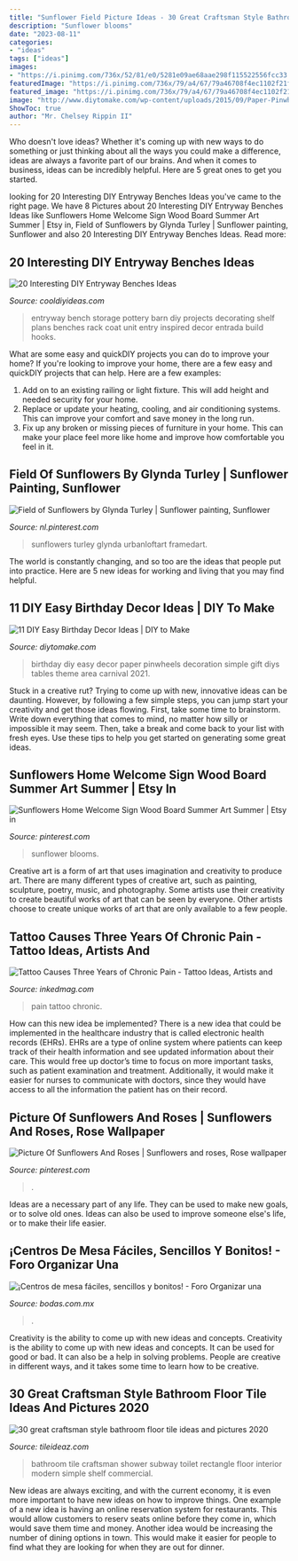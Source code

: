 ```yaml
---
title: "Sunflower Field Picture Ideas - 30 Great Craftsman Style Bathroom Floor Tile Ideas And Pictures 2020"
description: "Sunflower blooms"
date: "2023-08-11"
categories:
- "ideas"
tags: ["ideas"]
images:
- "https://i.pinimg.com/736x/52/81/e0/5281e09ae68aae298f115522556fcc33.jpg"
featuredImage: "https://i.pinimg.com/736x/79/a4/67/79a46708f4ec1102f21fc13d1456e2b7--field-of-sunflowers-sunflower-print.jpg"
featured_image: "https://i.pinimg.com/736x/79/a4/67/79a46708f4ec1102f21fc13d1456e2b7--field-of-sunflowers-sunflower-print.jpg"
image: "http://www.diytomake.com/wp-content/uploads/2015/09/Paper-Pinwheels.jpg"
ShowToc: true
author: "Mr. Chelsey Rippin II"
---
```



Who doesn't love ideas? Whether it's coming up with new ways to do something or just thinking about all the ways you could make a difference, ideas are always a favorite part of our brains. And when it comes to business, ideas can be incredibly helpful. Here are 5 great ones to get you started.

	

		
looking for 20 Interesting DIY Entryway Benches Ideas you've came to the right page. We have 8 Pictures about 20 Interesting DIY Entryway Benches Ideas like Sunflowers Home Welcome Sign Wood Board Summer Art Summer | Etsy in, Field of Sunflowers by Glynda Turley | Sunflower painting, Sunflower and also 20 Interesting DIY Entryway Benches Ideas. Read more:
		
    
## 20 Interesting DIY Entryway Benches Ideas

<img loading=lazy src="http://cooldiyideas.com/wp-content/uploads/2015/05/Pottery-Barn-inspired-entryway-storage-unit.jpg" onerror="this.onerror=null;this.src='https://tse3.mm.bing.net/th?id=OIP.4WBk8g8Xfx-dI280MJBW9QHaLE&amp;pid=15.1';" alt="20 Interesting DIY Entryway Benches Ideas">

_Source: cooldiyideas.com_

>entryway bench storage pottery barn diy projects decorating shelf plans benches rack coat unit entry inspired decor entrada build hooks. 

	

What are some easy and quickDIY projects you can do to improve your home?
If you're looking to improve your home, there are a few easy and quickDIY projects that can help. Here are a few examples: 
1. Add on to an existing railing or light fixture. This will add height and needed security for your home.
2. Replace or update your heating, cooling, and air conditioning systems. This can improve your comfort and save money in the long run.
3. Fix up any broken or missing pieces of furniture in your home. This can make your place feel more like home and improve how comfortable you feel in it.

    
## Field Of Sunflowers By Glynda Turley | Sunflower Painting, Sunflower

<img loading=lazy src="https://i.pinimg.com/736x/79/a4/67/79a46708f4ec1102f21fc13d1456e2b7--field-of-sunflowers-sunflower-print.jpg" onerror="this.onerror=null;this.src='https://tse2.mm.bing.net/th?id=OIP.ZG-Bt4ll4j47yq8XULTGTgAAAA&amp;pid=15.1';" alt="Field of Sunflowers by Glynda Turley | Sunflower painting, Sunflower">

_Source: nl.pinterest.com_

>sunflowers turley glynda urbanloftart framedart. 

	

The world is constantly changing, and so too are the ideas that people put into practice. Here are 5 new ideas for working and living that you may find helpful.

    
## 11 DIY Easy Birthday Decor Ideas | DIY To Make

<img loading=lazy src="http://www.diytomake.com/wp-content/uploads/2015/09/Paper-Pinwheels.jpg" onerror="this.onerror=null;this.src='https://tse2.mm.bing.net/th?id=OIP.CQBf9e4IF1bsfxFDGHhjygHaLI&amp;pid=15.1';" alt="11 DIY Easy Birthday Decor Ideas | DIY to Make">

_Source: diytomake.com_

>birthday diy easy decor paper pinwheels decoration simple gift diys tables theme area carnival 2021. 

	

Stuck in a creative rut? Trying to come up with new, innovative ideas can be daunting. However, by following a few simple steps, you can jump start your creativity and get those ideas flowing. First, take some time to brainstorm. Write down everything that comes to mind, no matter how silly or impossible it may seem. Then, take a break and come back to your list with fresh eyes. Use these tips to help you get started on generating some great ideas.

    
## Sunflowers Home Welcome Sign Wood Board Summer Art Summer | Etsy In

<img loading=lazy src="https://i.pinimg.com/736x/94/f7/d4/94f7d422fccc2c1cd9f0774593eb1940.jpg" onerror="this.onerror=null;this.src='https://tse1.mm.bing.net/th?id=OIP.udVKMmniAE1RUwoJkZdWIwHaOf&amp;pid=15.1';" alt="Sunflowers Home Welcome Sign Wood Board Summer Art Summer | Etsy in">

_Source: pinterest.com_

>sunflower blooms. 

	

Creative art is a form of art that uses imagination and creativity to produce art. There are many different types of creative art, such as painting, sculpture, poetry, music, and photography. Some artists use their creativity to create beautiful works of art that can be seen by everyone. Other artists choose to create unique works of art that are only available to a few people.

    
## Tattoo Causes Three Years Of Chronic Pain - Tattoo Ideas, Artists And

<img loading=lazy src="https://www.inkedmag.com/.image/t_share/MTU5MDMyNzAzMTAwOTIxNDkz/chronic-pain-feat.jpg" onerror="this.onerror=null;this.src='https://tse4.mm.bing.net/th?id=OIP.rQ0tYARkmQ0TV3cS1Hh1bgHaF7&amp;pid=15.1';" alt="Tattoo Causes Three Years of Chronic Pain - Tattoo Ideas, Artists and">

_Source: inkedmag.com_

>pain tattoo chronic. 

	

How can this new idea be implemented?
There is a new idea that could be implemented in the healthcare industry that is called electronic health records (EHRs). EHRs are a type of online system where patients can keep track of their health information and see updated information about their care. This would free up doctor’s time to focus on more important tasks, such as patient examination and treatment. Additionally, it would make it easier for nurses to communicate with doctors, since they would have access to all the information the patient has on their record.

    
## Picture Of Sunflowers And Roses | Sunflowers And Roses, Rose Wallpaper

<img loading=lazy src="https://i.pinimg.com/736x/52/81/e0/5281e09ae68aae298f115522556fcc33.jpg" onerror="this.onerror=null;this.src='https://tse1.mm.bing.net/th?id=OIP.UVBicilGfPuRiNu5V_OzWwHaLR&amp;pid=15.1';" alt="Picture Of Sunflowers And Roses | Sunflowers and roses, Rose wallpaper">

_Source: pinterest.com_

>. 

	

Ideas are a necessary part of any life. They can be used to make new goals, or to solve old ones. Ideas can also be used to improve someone else's life, or to make their life easier.

    
## ¡Centros De Mesa Fáciles, Sencillos Y Bonitos! - Foro Organizar Una

<img loading=lazy src="https://cdn0.bodas.com.mx/usr/2/2/1/8/cfb_625762.jpg" onerror="this.onerror=null;this.src='https://tse2.mm.bing.net/th?id=OIP.Sdsr6xrZ2e00C1hSfcSV_wAAAA&amp;pid=15.1';" alt="¡Centros de mesa fáciles, sencillos y bonitos! - Foro Organizar una">

_Source: bodas.com.mx_

>. 

	

Creativity is the ability to come up with new ideas and concepts.
Creativity is the ability to come up with new ideas and concepts. It can be used for good or bad. It can also be a help in solving problems. People are creative in different ways, and it takes some time to learn how to be creative.

    
## 30 Great Craftsman Style Bathroom Floor Tile Ideas And Pictures 2020

<img loading=lazy src="https://www.tileideaz.com/wp-content/uploads/2015/11/decorations-amazing-rectangle-shaped-white-subway-tile-bathroom-with-large-shower-room-design-that-have-corner-space-simple-wall-shelf-and-modern-white-toilet-furniture-ideas-magnificent-white-subway.jpg" onerror="this.onerror=null;this.src='https://tse2.mm.bing.net/th?id=OIP.rTQVezD0CBuKoqoKK9VUrwHaLH&amp;pid=15.1';" alt="30 great craftsman style bathroom floor tile ideas and pictures 2020">

_Source: tileideaz.com_

>bathroom tile craftsman shower subway toilet rectangle floor interior modern simple shelf commercial. 

	

New ideas are always exciting, and with the current economy, it is even more important to have new ideas on how to improve things. One example of a new idea is having an online reservation system for restaurants. This would allow customers to reserv seats online before they come in, which would save them time and money. Another idea would be increasing the number of dining options in town. This would make it easier for people to find what they are looking for when they are out for dinner.

